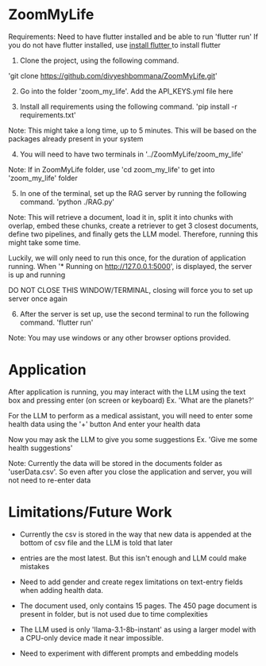 # ZoomMyLife

Requirements: Need to have flutter installed and be able to run 'flutter run'
If you do not have flutter installed, use [install flutter ](https://docs.flutter.dev/get-started/install) to install flutter

1. Clone the project, using the following command.

'git clone https://github.com/divyeshbommana/ZoomMyLife.git'



2. Go into the folder 'zoom_my_life'. Add the API_KEYS.yml file here

3. Install all requirements using the following command.
'pip install -r requirements.txt'

Note: This might take a long time, up to 5 minutes. 
This will be based on the packages already present in your system

4. You will need to have two terminals in '../ZoomMyLife/zoom_my_life'

Note: If in ZoomMyLife folder, use 'cd zoom_my_life' to get into 'zoom_my_life' folder

5. In one of the terminal, set up the RAG server by running the following command.
'python ./RAG.py'

Note: This will retrieve a document, load it in, split it into chunks with overlap, 
embed these chunks, create a retriever to get 3 closest documents, define two pipelines, 
and finally gets the LLM model. Therefore, running this might take some time. 

Luckily, we will only need to run this once, for the duration of application running.
When '* Running on http://127.0.0.1:5000', is displayed, the server is up and running

DO NOT CLOSE THIS WINDOW/TERMINAL, closing will force you to set up server once again

6. After the server is set up, use the second terminal to run the following command.
'flutter run'

Note: You may use windows or any other browser options provided. 

# Application

After application is running, you may interact with the LLM using the text box and pressing enter (on screen or keyboard)
Ex. 'What are the planets?'

For the LLM to perform as a medical assistant, you will need to enter some health data using the '+' button
And enter your health data

Now you may ask the LLM to give you some suggestions
Ex. 'Give me some health suggestions'

Note: Currently the data will be stored in the documents folder as 'userData.csv'.
So even after you close the application and server, you will not need to re-enter data

# Limitations/Future Work

* Currently the csv is stored in the way that new data is appended at the bottom of csv file and the LLM is told that later
* entries are the most latest. But this isn't enough and LLM could make mistakes

* Need to add gender and create regex limitations on text-entry fields when adding health data.

* The document used, only contains 15 pages. The 450 page document is present in folder, but is not used due to time complexities

* The LLM used is only 'llama-3.1-8b-instant' as using a larger model with a CPU-only device made it near impossible.

* Need to experiment with different prompts and embedding models
